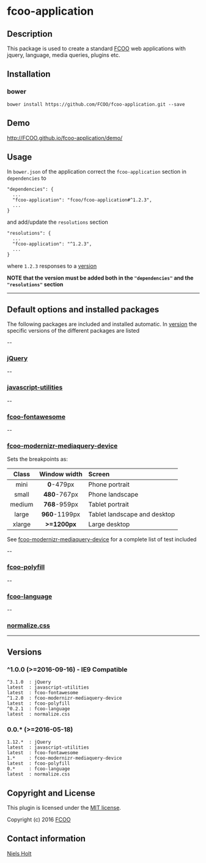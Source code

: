 # fcoo-application
>
[FCOO]:https://github.com/FCOO


## Description
This package is used to create a standard [FCOO] web applications with jquery, language, media queries, plugins etc.


## Installation
### bower
`bower install https://github.com/FCOO/fcoo-application.git --save`

## Demo
http://FCOO.github.io/fcoo-application/demo/ 

## Usage
In `bower.json` of the application correct the `fcoo-application` section in `dependencies` to
 
	"dependencies": {
	  ...
      "fcoo-application": "fcoo/fcoo-application#^1.2.3",
	  ...
	}

and add/update the `resolutions` section    

	"resolutions": {
	  ...
      "fcoo-application": "^1.2.3",
	  ...
	}

where `1.2.3` responses to a [version](#version) 

**NOTE that the version must be added both in the `"dependencies"` and the `"resolutions"` section** 

----
## Default options and installed packages
The following packages are included and installed automatic. 
In [version](#version) the specific versions of the different packages are listed

--
### [jQuery](http://jquery.com)

--
### [javascript-utilities](http://github.com/fcoo/javascript-utilities)

--
### [fcoo-fontawesome](http://github.com/fcoo/fcoo-fontawesome)

--
### [fcoo-modernizr-mediaquery-device](http://github.com/fcoo/fcoo-modernizr-mediaquery-device)

Sets the breakpoints as:

| Class | Window width | Screen |
| :--: | :--: | :---- |
| mini | <b>0</b>-479px | Phone portrait |
| small | <b>480</b>-767px | Phone landscape |
| medium | <b>768</b>-959px | Tablet portrait |
| large | <b>960</b>-1199px | Tablet landscape and desktop | 
| xlarge | <b>>=1200px</b> | Large desktop |

See [fcoo-modernizr-mediaquery-device](http://github.com/fcoo/fcoo-modernizr-mediaquery-device) for a complete list of test included


--
### [fcoo-polyfill](http://github.com/fcoo/fcoo-polyfill)
--
### [fcoo-language](http://github.com/fcoo/fcoo-language)

--
### [normalize.css](https://github.com/necolas/normalize.css/)


-----
## <a name="version"></a>Versions

### ^1.0.0 (>=2016-09-16) - IE9 Compatible 
	^3.1.0	: jQuery
	latest	: javascript-utilities
	latest	: fcoo-fontawesome
	^1.2.0  : fcoo-modernizr-mediaquery-device
	latest	: fcoo-polyfill
    ^0.2.1	: fcoo-language
	latest	: normalize.css

### 0.0.* (>=2016-05-18)
	1.12.*	: jQuery
	latest	: javascript-utilities
	latest	: fcoo-fontawesome
	1.*		: fcoo-modernizr-mediaquery-device
	latest	: fcoo-polyfill
	0.*		: fcoo-language
	latest	: normalize.css


## Copyright and License
This plugin is licensed under the [MIT license](https://github.com/FCOO/fcoo-leaflet/LICENSE).

Copyright (c) 2016 [FCOO]

## Contact information
[Niels Holt](http://github.com/NielsHolt)
